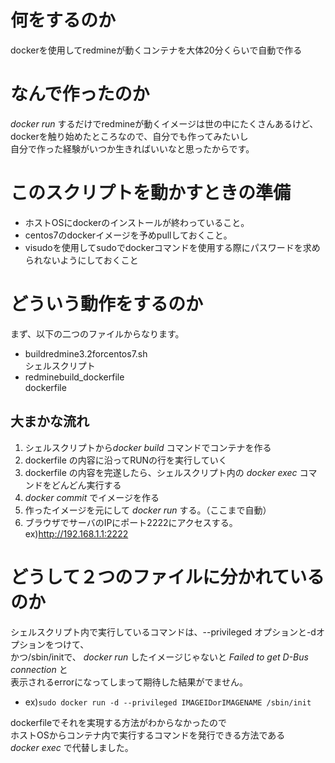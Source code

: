 # 何をするのか
dockerを使用してredmineが動くコンテナを大体20分くらいで自動で作る

# なんで作ったのか
*docker run* するだけでredmineが動くイメージは世の中にたくさんあるけど、  
dockerを触り始めたところなので、自分でも作ってみたいし  
自分で作った経験がいつか生きればいいなと思ったからです。

# このスクリプトを動かすときの準備
- ホストOSにdockerのインストールが終わっていること。
- centos7のdockerイメージを予めpullしておくこと。
- visudoを使用してsudoでdockerコマンドを使用する際にパスワードを求められないようにしておくこと  

# どういう動作をするのか
まず、以下の二つのファイルからなります。  
- buildredmine3.2forcentos7.sh  
シェルスクリプト
- redminebuild_dockerfile  
dockerfile

## 大まかな流れ
1. シェルスクリプトから*docker build* コマンドでコンテナを作る
2. dockerfile の内容に沿ってRUNの行を実行していく
3. dockerfile の内容を完遂したら、シェルスクリプト内の *docker exec* コマンドをどんどん実行する
1. *docker commit* でイメージを作る
1. 作ったイメージを元にして *docker run* する。（ここまで自動）  
1. ブラウザでサーバのIPにポート2222にアクセスする。  
ex)http://192.168.1.1:2222  

# どうして２つのファイルに分かれているのか
シェルスクリプト内で実行しているコマンドは、--privileged オプションと-dオプションをつけて、  
かつ/sbin/initで、 *docker run* したイメージじゃないと *Failed to get D-Bus connection* と  
表示されるerrorになってしまって期待した結果がでません。  
- ex)```sudo docker run -d --privileged IMAGEIDorIMAGENAME /sbin/init```  

dockerfileでそれを実現する方法がわからなかったので  
ホストOSからコンテナ内で実行するコマンドを発行できる方法である  
*docker exec* で代替しました。

